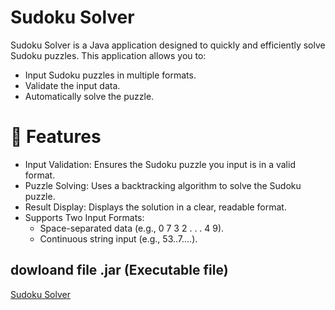 # Sudoku Solver
Sudoku Solver is a Java application designed to quickly and efficiently solve Sudoku puzzles. This application allows you to:

* Input Sudoku puzzles in multiple formats.
* Validate the input data.
* Automatically solve the puzzle.

# 🚀 Features
* Input Validation: Ensures the Sudoku puzzle you input is in a valid format.
* Puzzle Solving: Uses a backtracking algorithm to solve the Sudoku puzzle.
* Result Display: Displays the solution in a clear, readable format.
* Supports Two Input Formats:
    - Space-separated data (e.g., 0 7 3 2 . . . 4 9).
    - Continuous string input (e.g., 53..7....).
## dowloand file .jar (Executable file)
[Sudoku Solver](https://github.com/MegumiKatou02/Sudoku-Solver/blob/master/target/SudokuSolver-1.1.jar)